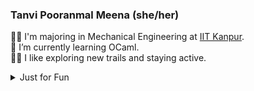 <!--
**TanviPooranmal/TanviPooranmal** is a ✨ _special_ ✨ repository because its `README.md` (this file) appears on your GitHub profile. -->
### Tanvi Pooranmal Meena (she/her)
👩‍🎓 I'm majoring in Mechanical Engineering at [IIT Kanpur](https://www.iitk.ac.in/).  
🌱 I’m currently learning OCaml.  
🚴‍♀️ I like exploring new trails and staying active.  
<!--🤝 I contributed to [Astropy](https://github.com/astropy/astropy).  -->

<details>
  <summary> Just for Fun</summary>
  
  <!--START_SECTION:waka-->
![Code Time](http://img.shields.io/badge/Code%20Time-30%20hrs%2033%20mins-blue)

![Profile Views](http://img.shields.io/badge/Profile%20Views-0-blue)

**I'm a Night 🦉** 

```text
🌞 Morning                23 commits          █░░░░░░░░░░░░░░░░░░░░░░░░   02.76 % 
🌆 Daytime                217 commits         ███████░░░░░░░░░░░░░░░░░░   26.05 % 
🌃 Evening                305 commits         █████████░░░░░░░░░░░░░░░░   36.61 % 
🌙 Night                  288 commits         █████████░░░░░░░░░░░░░░░░   34.57 % 
```
📅 **I'm Most Productive on Saturday** 

```text
Monday                   71 commits          ██░░░░░░░░░░░░░░░░░░░░░░░   08.52 % 
Tuesday                  103 commits         ███░░░░░░░░░░░░░░░░░░░░░░   12.36 % 
Wednesday                100 commits         ███░░░░░░░░░░░░░░░░░░░░░░   12.00 % 
Thursday                 69 commits          ██░░░░░░░░░░░░░░░░░░░░░░░   08.28 % 
Friday                   186 commits         ██████░░░░░░░░░░░░░░░░░░░   22.33 % 
Saturday                 216 commits         ██████░░░░░░░░░░░░░░░░░░░   25.93 % 
Sunday                   88 commits          ███░░░░░░░░░░░░░░░░░░░░░░   10.56 % 
```


📊 **This Week I Spent My Time On** 

```text
🕑︎ Time Zone: Asia/Kolkata

💬 Programming Languages: 
JavaScript               12 hrs 10 mins      ██████████░░░░░░░░░░░░░░░   39.86 % 
Markdown                 4 hrs 51 mins       ████░░░░░░░░░░░░░░░░░░░░░   15.91 % 
CSS                      4 hrs 19 mins       ████░░░░░░░░░░░░░░░░░░░░░   14.15 % 
YAML                     2 hrs 45 mins       ██░░░░░░░░░░░░░░░░░░░░░░░   09.01 % 
Go                       1 hr 33 mins        █░░░░░░░░░░░░░░░░░░░░░░░░   05.12 % 

🔥 Editors: 
VS Code                  29 hrs 32 mins      ████████████████████████░   96.70 % 
Neovim                   56 mins             █░░░░░░░░░░░░░░░░░░░░░░░░   03.10 % 
Unknown Editor           3 mins              ░░░░░░░░░░░░░░░░░░░░░░░░░   00.20 % 

💻 Operating System: 
Linux                    30 hrs 33 mins      █████████████████████████   100.00 % 
```

**I Mostly Code in JavaScript** 

```text
JavaScript               11 repos            ████████░░░░░░░░░░░░░░░░░   30.56 % 
Go                       3 repos             ██░░░░░░░░░░░░░░░░░░░░░░░   08.33 % 
TypeScript               2 repos             █░░░░░░░░░░░░░░░░░░░░░░░░   05.56 % 
Lua                      1 repo              █░░░░░░░░░░░░░░░░░░░░░░░░   02.78 % 
TeX                      1 repo              █░░░░░░░░░░░░░░░░░░░░░░░░   02.78 % 
```




 Last Updated on 15/12/2024 18:48:03 UTC
<!--END_SECTION:waka-->
</details>
